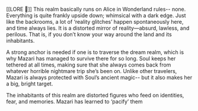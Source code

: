 [[LORE 📜]]
This realm basically runs on Alice in Wonderland rules-- none. Everything is quite frankly upside down; whimsical with a dark edge. Just like the backrooms, a lot of ‘reality glitches’ happen spontaneously here, and time always lies. It is a distorted mirror of reality—absurd, lawless, and perilous. That is, if you don’t know your way around the land and its inhabitants.

A strong anchor is needed if one is to traverse the dream realm, which is why Mazari has managed to survive there for so long. Soul keeps her tethered at all times, making sure that she always comes back from whatever horrible nightmare trip she’s been on. Unlike other travelers, Mazari is always protected with Soul’s ancient magic-- but it also makes her a big, bright target.

The inhabitants of this realm are distorted figures who feed on identities, fear, and memories. Mazari has learned to ‘pacify’ them